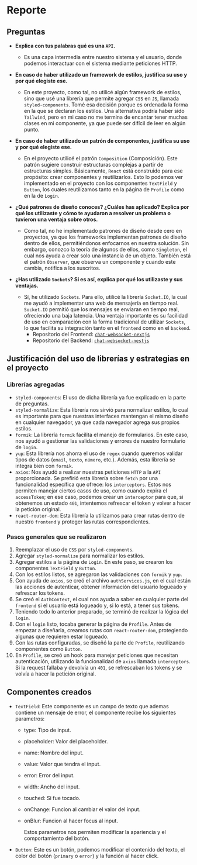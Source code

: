 # Reporte

## Preguntas

- **Explica con tus palabras qué es una `API`.**

  - Es una capa intermedia entre nuestro sistema y el usuario, donde podemos interactuar con el sistema mediante peticiones HTTP.

- **En caso de haber utilizado un framework de estilos, justifica su uso y por qué elegiste ese.**

  - En este proyecto, como tal, no utilicé algún framework de estilos, sino que usé una librería que permite agregar `CSS` en `JS`, llamada `styled-components`. Tomé esa decisión porque es ordenada la forma en la que se declaran los estilos. Una alternativa podría haber sido `Tailwind`, pero en mi caso no me termina de encantar tener muchas clases en mi componente, ya que puede ser difícil de leer en algún punto.

- **En caso de haber utilizado un patrón de componentes, justifica su uso y por qué elegiste ese.**

  - En el proyecto utilicé el patrón `Composition` (Composición). Este patrón sugiere construir estructuras complejas a partir de estructuras simples. Básicamente, `React` está construido para ese propósito: crear componentes y reutilizarlos. Esto lo podemos ver implementado en el proyecto con los componentes `TextField` y `Button`, los cuales reutilizamos tanto en la página de `Profile` como en la de `Login`.

- **¿Qué patrones de diseño conoces? ¿Cuáles has aplicado? Explica por qué los utilizaste y cómo te ayudaron a resolver un problema o tuvieron una ventaja sobre otros.**

  - Como tal, no he implementado patrones de diseño desde cero en proyectos, ya que los frameworks implementan patrones de diseño dentro de ellos, permitiéndonos enfocarnos en nuestra solución. Sin embargo, conozco la teoría de algunos de ellos, como `Singleton`, el cual nos ayuda a crear solo una instancia de un objeto. También está el patrón `Observer`, que observa un componente y cuando este cambia, notifica a los suscritos.

- **¿Has utilizado `Sockets`? Si es así, explica por qué los utilizaste y sus ventajas.**

  - Sí, he utilizado `Sockets`. Para ello, utilicé la librería `Socket.IO`, la cual me ayudó a implementar una web de mensajería en tiempo real. `Socket.IO` permitió que los mensajes se enviaran en tiempo real, ofreciendo una baja latencia. Una ventaja importante es su facilidad de uso en comparación con la forma tradicional de utilizar `Sockets`, lo que facilita su integración tanto en el `frontend` como en el `backend`.
    - Repositorio del Frontend: [`chat-websocket-nextjs`](https://github.com/devrrior/chat-websocket-nextjs-ts)
    - Repositorio del Backend: [`chat-websocket-nestjs`](https://github.com/devrrior/chat-websocket-nestjs)

## Justificación del uso de librerías y estrategias en el proyecto

### Librerías agregadas

- `styled-components`: El uso de dicha librería ya fue explicado en la parte de preguntas.
- `styled-normalize`: Esta librería nos sirvió para normalizar estilos, lo cual es importante para que nuestras interfaces mantengan el mismo diseño en cualquier navegador, ya que cada navegador agrega sus propios estilos.
- `formik`: La librería `formik` facilita el manejo de formularios. En este caso, nos ayudó a gestionar las validaciones y errores de nuestro formulario de `login`.
- `yup`: Esta librería nos ahorra el uso de `regex` cuando queremos validar tipos de datos (`email`, `texto`, `número`, etc.). Además, esta librería se integra bien con `formik`.
- `axios`: Nos ayudó a realizar nuestras peticiones `HTTP` a la `API` proporcionada. Se prefirió esta librería sobre `fetch` por una funcionalidad específica que ofrece: los `interceptors`. Estos nos permiten manejar ciertos casos de uso, como cuando expira el `accessToken`; en ese caso, podemos crear un `interceptor` para que, si obtenemos un estado `401`, intentemos refrescar el token y volver a hacer la petición original.
- `react-router-dom`: Esta librería la utilizamos para crear rutas dentro de nuestro `frontend` y proteger las rutas correspondientes.

### Pasos generales que se realizaron

1. Reemplazar el uso de `CSS` por `styled-components`.
2. Agregar `styled-normalize` para normalizar los estilos.
3. Agregar estilos a la página de `Login`. En este paso, se crearon los componentes `TextField` y `Button`.
4. Con los estilos listos, se agregaron las validaciones con `formik` y `yup`.
5. Con ayuda de `axios`, se creó el archivo `authServices.js`, en el cual están las acciones de autenticar, obtener información del usuario logueado y refrescar los tokens.
6. Se creó el `AuthContext`, el cual nos ayuda a saber en cualquier parte del `frontend` si el usuario está logueado y, si lo está, a tener sus tokens.
7. Teniendo todo lo anterior preparado, se terminó de realizar la lógica del `login`.
8. Con el `login` listo, tocaba generar la página de `Profile`. Antes de empezar a diseñarla, creamos rutas con `react-router-dom`, protegiendo algunas que requieren estar logueado.
9. Con las rutas configuradas, se diseñó la parte de `Profile`, reutilizando componentes como `Button`.
10. En `Profile`, se creó un hook para manejar peticiones que necesitan autenticación, utilizando la funcionalidad de `axios` llamada `interceptors`. Si la request fallaba y devolvía un `401`, se refrescaban los tokens y se volvía a hacer la petición original.

## Componentes creados

- `TextField`: Este componente es un campo de texto que ademas contiene un mensaje de error, el componente recibe los siguientes parametros:

  - type: Tipo de input.
  - placeholder: Valor del placeholder.
  - name: Nombre del input.
  - value: Valor que tendra el input.
  - error: Error del input.
  - width: Ancho del input.
  - touched: Si fue tocado.
  - onChange: Funcion al cambiar el valor del input.
  - onBlur: Funcion al hacer focus al input.

    Estos parametros nos permiten modificar la apariencia y el comportamiento del botón.

- `Button`: Este es un botón, podemos modificar el contenido del texto, el color del botón (`primary` o `error`) y la función al hacer click.
